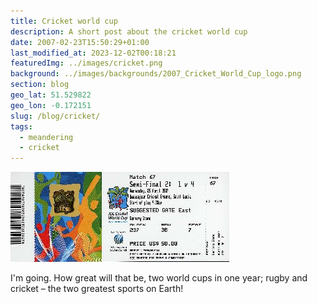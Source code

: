 ```yaml
---
title: Cricket world cup
description: A short post about the cricket world cup
date: 2007-02-23T15:50:29+01:00
last_modified_at: 2023-12-02T00:18:21
featuredImg: ../images/cricket.png
background: ../images/backgrounds/2007_Cricket_World_Cup_logo.png
section: blog
geo_lat: 51.529822
geo_lon: -0.172151
slug: /blog/cricket/
tags:
  - meandering
  - cricket
---
```

![World cup ticket for St Lucia](../images/2008/08/img036.jpg)

I'm going. How great will that be, two world cups in one year; rugby and cricket &#8211; the two greatest sports on Earth!
